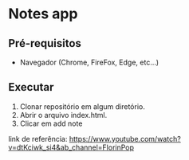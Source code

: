 # Notes app

## Pré-requisitos

- Navegador (Chrome, FireFox, Edge, etc...)

## Executar

1. Clonar repositório em algum diretório.
2. Abrir o arquivo index.html.
3. Clicar em add note

link de referência: https://www.youtube.com/watch?v=dtKciwk_si4&ab_channel=FlorinPop
